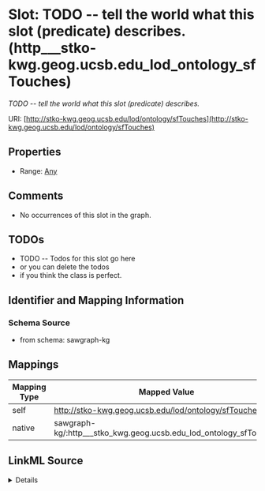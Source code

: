 

# Slot: TODO -- tell the world what this slot (predicate) describes. (http___stko-kwg.geog.ucsb.edu_lod_ontology_sfTouches)


_TODO -- tell the world what this slot (predicate) describes._





URI: [http://stko-kwg.geog.ucsb.edu/lod/ontology/sfTouches](http://stko-kwg.geog.ucsb.edu/lod/ontology/sfTouches)



<!-- no inheritance hierarchy -->








## Properties

* Range: [Any](../classes/Any.md)





## Comments

* No occurrences of this slot in the graph.

## TODOs

* TODO -- Todos for this slot go here
* or you can delete the todos
* if you think the class is perfect.

## Identifier and Mapping Information







### Schema Source


* from schema: sawgraph-kg




## Mappings

| Mapping Type | Mapped Value |
| ---  | ---  |
| self | http://stko-kwg.geog.ucsb.edu/lod/ontology/sfTouches |
| native | sawgraph-kg/:http___stko_kwg.geog.ucsb.edu_lod_ontology_sfTouches |




## LinkML Source

<details>
```yaml
name: http___stko-kwg.geog.ucsb.edu_lod_ontology_sfTouches
description: TODO -- tell the world what this slot (predicate) describes.
title: TODO -- tell the world what this slot (predicate) describes.
todos:
- TODO -- Todos for this slot go here
- or you can delete the todos
- if you think the class is perfect.
comments:
- No occurrences of this slot in the graph.
from_schema: sawgraph-kg
rank: 1000
slot_uri: http://stko-kwg.geog.ucsb.edu/lod/ontology/sfTouches
alias: http___stko_kwg.geog.ucsb.edu_lod_ontology_sfTouches
subproperty_of: http___stko-kwg.geog.ucsb.edu_lod_ontology_spatialRelation
range: Any

```
</details>